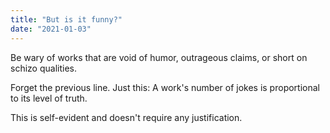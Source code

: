 ```yaml
---
title: "But is it funny?"
date: "2021-01-03"
---
```


Be wary of works that are void of humor, outrageous claims, or short on schizo qualities.

Forget the previous line. Just this: A work's number of jokes is proportional to its level of truth.

This is self-evident and doesn't require any justification.
